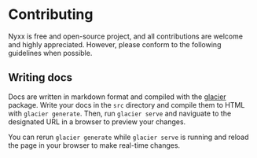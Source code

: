 # Contributing

Nyxx is free and open-source project, and all contributions are welcome and highly appreciated. However, please conform to the following guidelines when possible.

## Writing docs
Docs are written in markdown format and compiled with the [glacier](https://pub.dev/packages/glacier) package. Write your docs in the `src` directory and compile them to HTML with `glacier generate`. Then, run `glacier serve` and naviguate to the designated URL in a browser to preview your changes.

You can rerun `glacier generate` while `glacier serve` is running and reload the page in your browser to make real-time changes.
